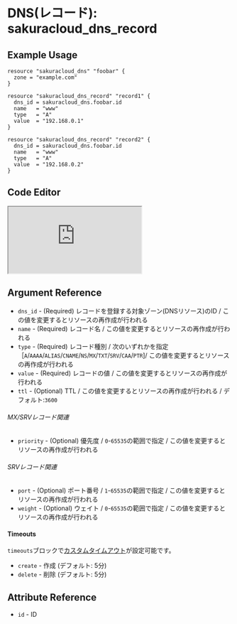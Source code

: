# DNS(レコード): sakuracloud_dns_record

## Example Usage

```hcl
resource "sakuracloud_dns" "foobar" {
  zone = "example.com"
}

resource "sakuracloud_dns_record" "record1" {
  dns_id = sakuracloud_dns.foobar.id
  name   = "www"
  type   = "A"
  value  = "192.168.0.1"
}

resource "sakuracloud_dns_record" "record2" {
  dns_id = sakuracloud_dns.foobar.id
  name   = "www"
  type   = "A"
  value  = "192.168.0.2"
}
```

<div class="editor">

<h2>Code Editor</h2>

<iframe src="https://zouen-alpha.usacloud.jp/#resource/dns_record"></iframe>

</div>


## Argument Reference

* `dns_id` - (Required) レコードを登録する対象ゾーン(DNSリソース)のID / この値を変更するとリソースの再作成が行われる
* `name` - (Required) レコード名 / この値を変更するとリソースの再作成が行われる
* `type` - (Required) レコード種別 / 次のいずれかを指定［`A`/`AAAA`/`ALIAS`/`CNAME`/`NS`/`MX`/`TXT`/`SRV`/`CAA`/`PTR`]/ この値を変更するとリソースの再作成が行われる
* `value` - (Required) レコードの値 / この値を変更するとリソースの再作成が行われる
* `ttl` - (Optional) TTL / この値を変更するとリソースの再作成が行われる / デフォルト:`3600`

###### MX/SRVレコード関連

* `priority` - (Optional) 優先度 / `0`-`65535`の範囲で指定 / この値を変更するとリソースの再作成が行われる

###### SRVレコード関連

* `port` - (Optional) ポート番号 / `1`-`65535`の範囲で指定 / この値を変更するとリソースの再作成が行われる
* `weight` - (Optional) ウェイト / `0`-`65535`の範囲で指定 / この値を変更するとリソースの再作成が行われる

#### Timeouts

`timeouts`ブロックで[カスタムタイムアウト](https://www.terraform.io/docs/configuration/resources.html#operation-timeouts)が設定可能です。  

* `create` - 作成 (デフォルト: 5分)
* `delete` - 削除 (デフォルト: 5分)

## Attribute Reference

* `id` - ID

